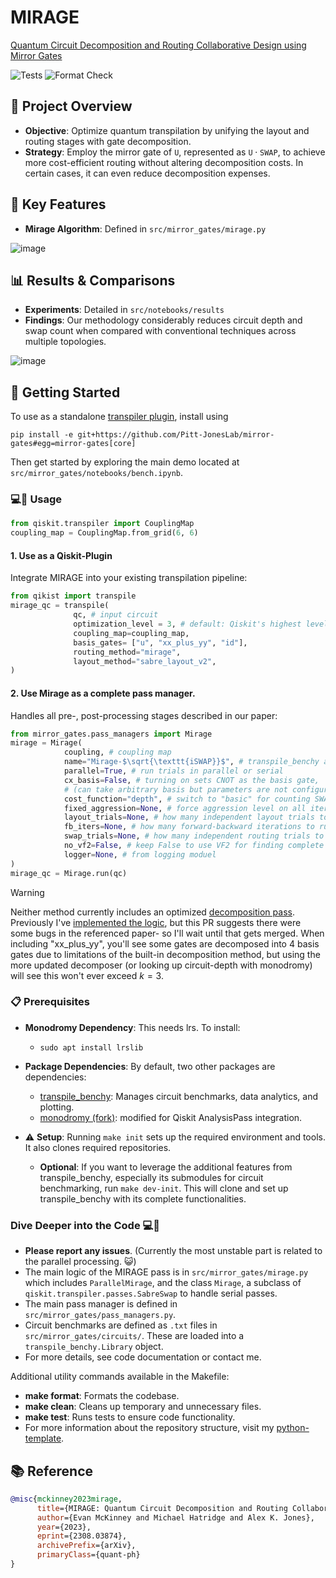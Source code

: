 # MIRAGE

[Quantum Circuit Decomposition and Routing Collaborative Design using Mirror Gates](https://arxiv.org/abs/2308.03874)

![Tests](https://github.com/Pitt-JonesLab/mirror-gates/actions/workflows/tests.yml/badge.svg?branch=main)
![Format Check](https://github.com/Pitt-JonesLab/mirror-gates/actions/workflows/format-check.yml/badge.svg?branch=main)

## 📌 Project Overview

- **Objective**: Optimize quantum transpilation by unifying the layout and routing stages with gate decomposition.
- **Strategy**: Employ the mirror gate of $\texttt{U}$, represented as $\texttt{U} \cdot \texttt{SWAP}$, to achieve more cost-efficient routing without altering decomposition costs. In certain cases, it can even reduce decomposition expenses.

## 🌟 Key Features

- **Mirage Algorithm**: Defined in `src/mirror_gates/mirage.py`

![image](https://github.com/Pitt-JonesLab/mirror-gates/assets/47376937/08408089-561a-4799-9904-a2637d829edd)

## 📊 Results & Comparisons

- **Experiments**: Detailed in `src/notebooks/results`
- **Findings**: Our methodology considerably reduces circuit depth and swap count when compared with conventional techniques across multiple topologies.

![image](https://github.com/Pitt-JonesLab/mirror-gates/assets/47376937/81653cab-24c1-4170-ac5a-438c94d2bab3)

## 🚀 Getting Started

To use as a standalone [transpiler plugin](https://qiskit.org/documentation/apidoc/transpiler_plugins.html), install using

```
pip install -e git+https://github.com/Pitt-JonesLab/mirror-gates#egg=mirror-gates[core]
```

Then get started by exploring the main demo located at `src/mirror_gates/notebooks/bench.ipynb`.

### 💻🐒 Usage

```python
from qiskit.transpiler import CouplingMap
coupling_map = CouplingMap.from_grid(6, 6)
```

#### 1. Use as a Qiskit-Plugin

Integrate MIRAGE into your existing transpilation pipeline:

```python
from qikist import transpile
mirage_qc = transpile(
              qc, # input circuit
              optimization_level = 3, # default: Qiskit's highest level
              coupling_map=coupling_map,
              basis_gates= ["u", "xx_plus_yy", "id"],
              routing_method="mirage",
              layout_method="sabre_layout_v2",
)
```

#### 2. Use Mirage as a complete pass manager.

Handles all pre-, post-processing stages described in our paper:

```python
from mirror_gates.pass_managers import Mirage
mirage = Mirage(
            coupling, # coupling map
            name="Mirage-$\sqrt{\texttt{iSWAP}}$", # transpile_benchy and figure labels)
            parallel=True, # run trials in parallel or serial
            cx_basis=False, # turning on sets CNOT as the basis gate,
            # (can take arbitrary basis but parameters are not configured that way yet)
            cost_function="depth", # switch to "basic" for counting SWAPs
            fixed_aggression=None, # force aggression level on all iterations
            layout_trials=None, # how many independent layout trials to run (20)
            fb_iters=None, # how many forward-backward iterations to run (4)
            swap_trials=None, # how many independent routing trials to run (20)
            no_vf2=False, # keep False to use VF2 for finding complete layouts
            logger=None, # from logging moduel
)
mirage_qc = Mirage.run(qc)
```

> [!WARNING]
> Neither method currently includes an optimized [decomposition pass](https://github.com/Qiskit/qiskit-terra/pull/9375). Previously I've [implemented the logic](https://github.com/Pitt-JonesLab/slam_decomposition/blob/main/src/slam/utils/transpiler_pass/weyl_decompose.py), but this PR suggests there were some bugs in the referenced paper- so I'll wait until that gets merged. When including "xx_plus_yy", you'll see some gates are decomposed into 4 basis gates due to limitations of the built-in decomposition method, but using the more updated decomposer (or looking up circuit-depth with monodromy) will see this won't ever exceed $k=3$.

### 📋 Prerequisites

- **Monodromy Dependency**: This needs lrs. To install:

  - `sudo apt install lrslib`

- **Package Dependencies**: By default, two other packages are dependencies:

  - [transpile_benchy](https://github.com/evmckinney9/transpile_benchy): Manages circuit benchmarks, data analytics, and plotting.
  - [monodromy (fork)](https://github.com/evmckinney9/monodromy): modified for Qiskit AnalysisPass integration.

- ⚠️ **Setup**: Running `make init` sets up the required environment and tools. It also clones required repositories.
  - **Optional**: If you want to leverage the additional features from transpile_benchy, especially its submodules for circuit benchmarking, run `make dev-init`. This will clone and set up transpile_benchy with its complete functionalities.

### Dive Deeper into the Code 💻🐒

- **Please report any issues**. (Currently the most unstable part is related to the parallel processing. 😺)
- The main logic of the MIRAGE pass is in `src/mirror_gates/mirage.py` which includes `ParallelMirage`, and the class `Mirage`, a subclass of `qiskit.transpiler.passes.SabreSwap` to handle serial passes.
- The main pass manager is defined in `src/mirror_gates/pass_managers.py`.
- Circuit benchmarks are defined as `.txt` files in `src/mirror_gates/circuits/`. These are loaded into a `transpile_benchy.Library` object.
- For more details, see code documentation or contact me.

Additional utility commands available in the Makefile:

- **make format**: Formats the codebase.
- **make clean**: Cleans up temporary and unnecessary files.
- **make test**: Runs tests to ensure code functionality.
- For more information about the repository structure, visit my [python-template](https://github.com/evmckinney9/python-template).

## 📚 Reference

```bibtex
@misc{mckinney2023mirage,
      title={MIRAGE: Quantum Circuit Decomposition and Routing Collaborative Design using Mirror Gates},
      author={Evan McKinney and Michael Hatridge and Alex K. Jones},
      year={2023},
      eprint={2308.03874},
      archivePrefix={arXiv},
      primaryClass={quant-ph}
}
```
